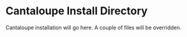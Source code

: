 # Cantaloupe Install Directory

Cantaloupe installation will go here. A couple of files will be overridden.